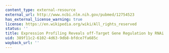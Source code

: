 ```yaml
---
content_type: external-resource
external_url: http://www.ncbi.nlm.nih.gov/pubmed/12754523
has_external_license_warning: true
license: https://en.wikipedia.org/wiki/All_rights_reserved
status: ''
title: Expression Profiling Reveals off-Target Gene Regulation by RNAi
uid: 389f11c2-6102-4d63-9db8-bfdce7fa685c
wayback_url: ''
---
```

